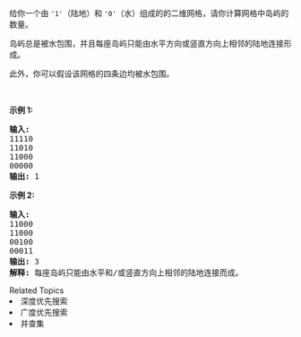 <p>给你一个由&nbsp;<code>&#39;1&#39;</code>（陆地）和 <code>&#39;0&#39;</code>（水）组成的的二维网格，请你计算网格中岛屿的数量。</p>

<p>岛屿总是被水包围，并且每座岛屿只能由水平方向或竖直方向上相邻的陆地连接形成。</p>

<p>此外，你可以假设该网格的四条边均被水包围。</p>

<p>&nbsp;</p>

<p><strong>示例 1:</strong></p>

<pre><strong>输入:</strong>
11110
11010
11000
00000
<strong>输出:</strong>&nbsp;1
</pre>

<p><strong>示例&nbsp;2:</strong></p>

<pre><strong>输入:</strong>
11000
11000
00100
00011
<strong>输出: </strong>3
<strong>解释: </strong>每座岛屿只能由水平和/或竖直方向上相邻的陆地连接而成。
</pre>
<div><div>Related Topics</div><div><li>深度优先搜索</li><li>广度优先搜索</li><li>并查集</li></div></div>